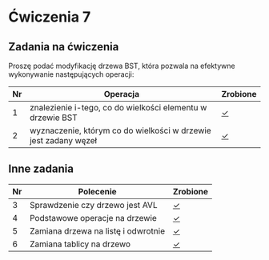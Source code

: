 # Ćwiczenia 7

## Zadania na ćwiczenia

Proszę podać modyfikację drzewa BST, która pozwala na efektywne wykonywanie następujących operacji:

| Nr| Operacja |Zrobione |
|--|--|--|
|1 |znalezienie i-tego, co do wielkości elementu w drzewie BST|[✓](../lab07/01.cpp "zad 1")|
|2 |wyznaczenie, którym co do wielkości w drzewie jest zadany węzeł|[✓](../lab07/02.cpp "zad 2")|

## Inne zadania

| Nr| Polecenie |Zrobione |
|--|--|--|
|3 |Sprawdzenie czy drzewo jest AVL|[✓](../lab07/03.cpp "zad 3")|
|4| Podstawowe operacje na drzewie|[✓](../lab07/04.cpp "zad 4")|
|5| Zamiana drzewa na listę i odwrotnie|[✓](../lab07/05.cpp "zad 5")|
|6| Zamiana tablicy na drzewo|[✓](../lab07/06.cpp "zad 6")|
